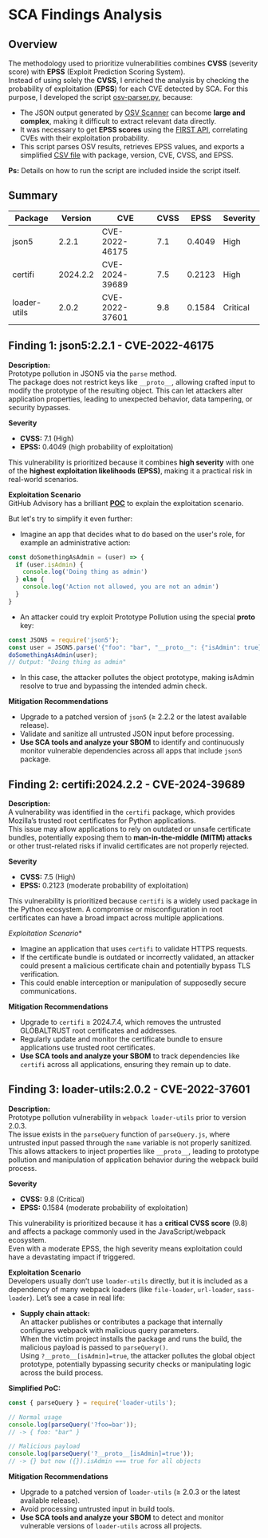 # SCA Findings Analysis

## Overview
The methodology used to prioritize vulnerabilities combines **CVSS** (severity score) with **EPSS** (Exploit Prediction Scoring System).  
Instead of using solely the **CVSS**, I enriched the analysis by checking the probability of exploitation (**EPSS**) for each CVE detected by SCA. For this purpose, I developed the script [osv-parser.py](https://github.com/paulocesarmsf/appsec_security_pipeline/blob/main/SCA/osv-parser.py), because:
  

- The JSON output generated by [OSV Scanner](https://github.com/google/osv-scanner) can become **large and complex**, making it difficult to extract relevant data directly.  
- It was necessary to get **EPSS scores** using the [FIRST API](https://api.first.org/data/v1/epss?cve=<CVE>), correlating CVEs with their exploitation probability.  
- This script parses OSV results, retrieves EPSS values, and exports a simplified [CSV file](https://github.com/paulocesarmsf/appsec_security_pipeline/blob/main/SCA/parsed-vulnerabilities.csv) with package, version, CVE, CVSS, and EPSS.  

**Ps:** Details on how to run the script are included inside the script itself.

## Summary

| Package       | Version | CVE            | CVSS | EPSS   | Severity |
|---------------|---------|----------------|------|--------|----------|
| json5         | 2.2.1   | CVE-2022-46175 | 7.1  | 0.4049 | High     |
| certifi       | 2024.2.2| CVE-2024-39689 | 7.5  | 0.2123 | High     |
| loader-utils  | 2.0.2   | CVE-2022-37601 | 9.8  | 0.1584 | Critical |

## Finding 1: json5:2.2.1 - CVE-2022-46175

**Description:**  
  Prototype pollution in JSON5 via the `parse` method.  
  The package does not restrict keys like `__proto__`, allowing crafted input to modify the prototype of the resulting object. This can let attackers alter application properties, leading to unexpected behavior, data tampering, or security bypasses.  

**Severity**
- **CVSS:** 7.1 (High)  
- **EPSS:** 0.4049 (high probability of exploitation)  

This vulnerability is prioritized because it combines **high severity** with one of the **highest exploitation likelihoods (EPSS)**, making it a practical risk in real-world scenarios.  

**Exploitation Scenario**  
GitHub Advisory has a brilliant **[POC](https://github.com/json5/json5/security/advisories/GHSA-9c47-m6qq-7p4h)** to explain the exploitation scenario.  

But let's try to simplify it even further: 
- Imagine an app that decides what to do based on the user's role, for example an administrative action:
```js
const doSomethingAsAdmin = (user) => {
  if (user.isAdmin) {
    console.log('Doing thing as admin')
  } else {
    console.log('Action not allowed, you are not an admin')
  }
}
```
- An attacker could try exploit Prototype Pollution using the special __proto__ key:
```js
const JSON5 = require('json5');
const user = JSON5.parse('{"foo": "bar", "__proto__": {"isAdmin": true}}');
doSomethingAsAdmin(user); 
// Output: "Doing thing as admin"
```
- In this case, the attacker pollutes the object prototype, making isAdmin resolve to true and bypassing the intended admin check.

**Mitigation Recommendations**  
  - Upgrade to a patched version of `json5` (≥ 2.2.2 or the latest available release).  
  - Validate and sanitize all untrusted JSON input before processing.  
  - **Use SCA tools and analyze your SBOM** to identify and continuously monitor vulnerable dependencies across all apps that include `json5` package.

## Finding 2: certifi:2024.2.2 - CVE-2024-39689

**Description:**  
A vulnerability was identified in the `certifi` package, which provides Mozilla’s trusted root certificates for Python applications.  
This issue may allow applications to rely on outdated or unsafe certificate bundles, potentially exposing them to **man-in-the-middle (MITM) attacks** or other trust-related risks if invalid certificates are not properly rejected.

**Severity**
- **CVSS:** 7.5 (High)  
- **EPSS:** 0.2123 (moderate probability of exploitation)  

This vulnerability is prioritized because `certifi` is a widely used package in the Python ecosystem. A compromise or misconfiguration in root certificates can have a broad impact across multiple applications.  

*Exploitation Scenario**  
- Imagine an application that uses `certifi` to validate HTTPS requests.  
- If the certificate bundle is outdated or incorrectly validated, an attacker could present a malicious certificate chain and potentially bypass TLS verification.  
- This could enable interception or manipulation of supposedly secure communications.  

**Mitigation Recommendations**  
- Upgrade to `certifi` ≥ 2024.7.4, which removes the untrusted GLOBALTRUST root certificates and addresses.
- Regularly update and monitor the certificate bundle to ensure applications use trusted root certificates.  
- **Use SCA tools and analyze your SBOM** to track dependencies like `certifi` across all applications, ensuring they remain up to date.  

## Finding 3: loader-utils:2.0.2 - CVE-2022-37601

**Description:**  
Prototype pollution vulnerability in `webpack loader-utils` prior to version 2.0.3.  
The issue exists in the `parseQuery` function of `parseQuery.js`, where untrusted input passed through the `name` variable is not properly sanitized.  
This allows attackers to inject properties like `__proto__`, leading to prototype pollution and manipulation of application behavior during the webpack build process. 

**Severity**
- **CVSS:** 9.8 (Critical)  
- **EPSS:** 0.1584 (moderate probability of exploitation)  

This vulnerability is prioritized because it has a **critical CVSS score** (9.8) and affects a package commonly used in the JavaScript/webpack ecosystem.  
Even with a moderate EPSS, the high severity means exploitation could have a devastating impact if triggered.  

**Exploitation Scenario**  
Developers usually don’t use `loader-utils` directly, but it is included as a dependency of many webpack loaders (like `file-loader`, `url-loader`, `sass-loader`).
Let’s see a case in real life:  

- **Supply chain attack:**  
  An attacker publishes or contributes a package that internally configures webpack with malicious query parameters.  
  When the victim project installs the package and runs the build, the malicious payload is passed to `parseQuery()`.  
  Using `?__proto__[isAdmin]=true`, the attacker pollutes the global object prototype, potentially bypassing security checks or manipulating logic across the build process.  

**Simplified PoC:**  
```js
const { parseQuery } = require('loader-utils');

// Normal usage
console.log(parseQuery('?foo=bar')); 
// -> { foo: "bar" }

// Malicious payload
console.log(parseQuery('?__proto__[isAdmin]=true')); 
// -> {} but now ({}).isAdmin === true for all objects
```

**Mitigation Recommendations**  
- Upgrade to a patched version of `loader-utils` (≥ 2.0.3 or the latest available release).  
- Avoid processing untrusted input in build tools.  
- **Use SCA tools and analyze your SBOM** to detect and monitor vulnerable versions of `loader-utils` across all projects.  
